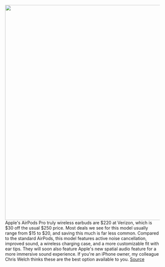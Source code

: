 <img src='https://cdn.vox-cdn.com/thumbor/m5eYO_80XAtrMvaoKkKpMowMboI=/0x0:2040x1360/1200x800/filters:focal(857x517:1183x843)/cdn.vox-cdn.com/uploads/chorus_image/image/67021048/cwelch_191031_3763_0002.0.jpg' width='700px' /><br/>
Apple's AirPods Pro truly wireless earbuds are $220 at Verizon, which is $30 off the usual $250 price. Most deals we see for this model usually range from $15 to $20, and saving this much is far less common. Compared to the standard AirPods, this model features active noise cancellation, improved sound, a wireless charging case, and a more customizable fit with ear tips. They will soon also feature Apple's new spatial audio feature for a more immersive sound experience. If you're an iPhone owner, my colleague Chris Welch thinks these are the best option available to you.
<a href='https://www.theverge.com/good-deals/2020/7/6/21314478/apple-airpod-pro-deal-verizon-nintendo-switch-games-sale'> Source <a/>